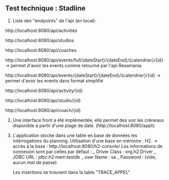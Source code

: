Test technique : Stadline 
-----------------------------

1. Liste des "endpoints" de l'api (en local):

http://localhost:8080/api/activities

http://localhost:8080/api/studios

http://localhost:8080/api/coaches

http://localhost:8080/api/events/full/{dateStart}/{dateEnd}/{calendrier}/{id} 
    -> permet d'avoir les events comme retourné par l'api Resamania

http://localhost:8080/api/events/{dateStart}/{dateEnd}/{calendrier}/{id}
    -> permet d'avoir les events dans format simplifié

http://localhost:8080/api/activity/{id}

http://localhost:8080/api/studio/{id}

http://localhost:8080/api/coach/{id}


2. Une interface front a été implémentée, elle permet des voir les créneaux disponible à partir d'une plage de date.
   (http://localhost:8080/appli)

3. L'application stocke dans une table en base de données les intérrogations du planning. Utilisation d'une base en mémoire : H2. 
   -> accès à la base : http://localhost:8080/h2-console/
      Les informations de connexion sont par celles par défaut :
      _ Driver Class : org.h2.Driver
      _ JDBC URL : jdbc:h2:mem:testdb
      _ user Name : sa
      _ Password : (vide, aucun mot de passe)
      
      Les insertions se trouvent dans la table "TRACE_APPEL".